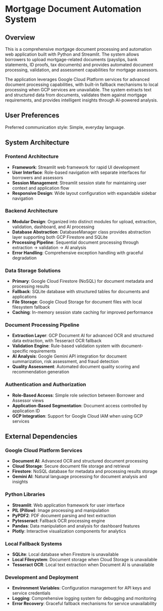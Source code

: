 # Mortgage Document Automation System

## Overview

This is a comprehensive mortgage document processing and automation web application built with Python and Streamlit. The system allows borrowers to upload mortgage-related documents (payslips, bank statements, ID proofs, tax documents) and provides automated document processing, validation, and assessment capabilities for mortgage assessors.

The application leverages Google Cloud Platform services for advanced document processing capabilities, with built-in fallback mechanisms to local processing when GCP services are unavailable. The system extracts text and structured data from documents, validates them against mortgage requirements, and provides intelligent insights through AI-powered analysis.

## User Preferences

Preferred communication style: Simple, everyday language.

## System Architecture

### Frontend Architecture
- **Framework**: Streamlit web framework for rapid UI development
- **User Interface**: Role-based navigation with separate interfaces for borrowers and assessors
- **Session Management**: Streamlit session state for maintaining user context and application flow
- **Responsive Design**: Wide layout configuration with expandable sidebar navigation

### Backend Architecture
- **Modular Design**: Organized into distinct modules for upload, extraction, validation, dashboard, and AI processing
- **Database Abstraction**: DatabaseManager class provides abstraction layer supporting both GCP Firestore and SQLite
- **Processing Pipeline**: Sequential document processing through extraction → validation → AI analysis
- **Error Handling**: Comprehensive exception handling with graceful degradation

### Data Storage Solutions
- **Primary**: Google Cloud Firestore (NoSQL) for document metadata and processing results
- **Fallback**: SQLite database with structured tables for documents and applications
- **File Storage**: Google Cloud Storage for document files with local filesystem fallback
- **Caching**: In-memory session state caching for improved performance

### Document Processing Pipeline
- **Extraction Layer**: GCP Document AI for advanced OCR and structured data extraction, with Tesseract OCR fallback
- **Validation Engine**: Rule-based validation system with document-specific requirements
- **AI Analysis**: Google Gemini API integration for document summarization, risk assessment, and fraud detection
- **Quality Assessment**: Automated document quality scoring and recommendation generation

### Authentication and Authorization
- **Role-Based Access**: Simple role selection between Borrower and Assessor views
- **Application-Based Segmentation**: Document access controlled by application ID
- **GCP Integration**: Support for Google Cloud IAM when using GCP services

## External Dependencies

### Google Cloud Platform Services
- **Document AI**: Advanced OCR and structured document processing
- **Cloud Storage**: Secure document file storage and retrieval
- **Firestore**: NoSQL database for metadata and processing results storage
- **Gemini AI**: Natural language processing for document analysis and insights

### Python Libraries
- **Streamlit**: Web application framework for user interface
- **PIL (Pillow)**: Image processing and manipulation
- **PyPDF2**: PDF document parsing and text extraction
- **Pytesseract**: Fallback OCR processing engine
- **Pandas**: Data manipulation and analysis for dashboard features
- **Plotly**: Interactive visualization components for analytics

### Local Fallback Systems
- **SQLite**: Local database when Firestore is unavailable
- **Local Filesystem**: Document storage when Cloud Storage is unavailable
- **Tesseract OCR**: Local text extraction when Document AI is unavailable

### Development and Deployment
- **Environment Variables**: Configuration management for API keys and service credentials
- **Logging**: Comprehensive logging system for debugging and monitoring
- **Error Recovery**: Graceful fallback mechanisms for service unavailability